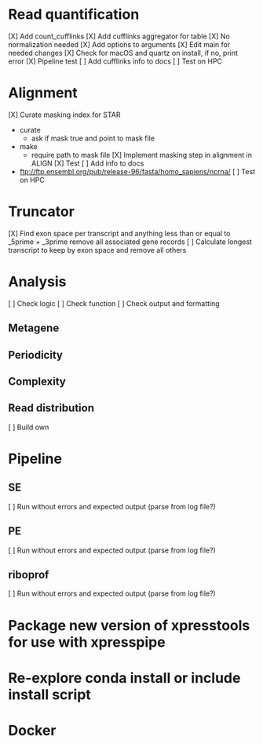 # Read quantification
[X] Add count_cufflinks
[X] Add cufflinks aggregator for table
[X] No normalization needed
[X] Add options to arguments
[X] Edit main for needed changes
[X] Check for macOS and quartz on install, if no, print error
[X] Pipeline test
[ ] Add cufflinks info to docs
[ ] Test on HPC


# Alignment
[X] Curate masking index for STAR
  - curate
    - ask if mask true and point to mask file
  - make
    - require path to mask file
[X] Implement masking step in alignment in ALIGN
[X] Test
[ ] Add info to docs
  - ftp://ftp.ensembl.org/pub/release-96/fasta/homo_sapiens/ncrna/
[ ] Test on HPC


# Truncator
[X] Find exon space per transcript and anything less than or equal to \_5prime + \_3prime remove all associated gene records
[ ] Calculate longest transcript to keep by exon space and remove all others

# Analysis
[ ] Check logic
[ ] Check function
[ ] Check output and formatting

## Metagene


## Periodicity


## Complexity


## Read distribution
[ ] Build own


# Pipeline
## SE
[ ] Run without errors and expected output (parse from log file?)


## PE  
[ ] Run without errors and expected output (parse from log file?)


## riboprof
[ ] Run without errors and expected output (parse from log file?)


# Package new version of xpresstools for use with xpresspipe



# Re-explore conda install or include install script



# Docker
